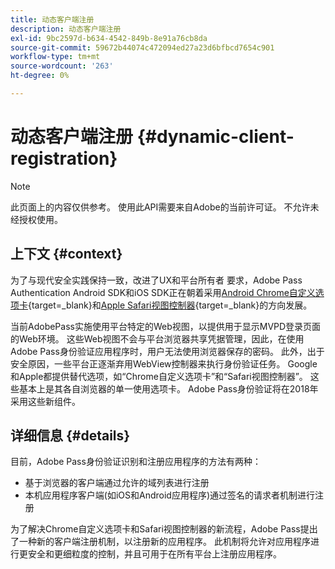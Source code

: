 ```yaml
---
title: 动态客户端注册
description: 动态客户端注册
exl-id: 9bc2597d-b634-4542-849b-8e91a76cb8da
source-git-commit: 59672b44074c472094ed27a23d6bfbcd7654c901
workflow-type: tm+mt
source-wordcount: '263'
ht-degree: 0%

---
```


# 动态客户端注册 {#dynamic-client-registration}

>[!NOTE]
>
>此页面上的内容仅供参考。 使用此API需要来自Adobe的当前许可证。 不允许未经授权使用。

## 上下文 {#context}

为了与现代安全实践保持一致，改进了UX和平台所有者
要求，Adobe Pass Authentication Android SDK和iOS SDK正在朝着采用[Android Chrome自定义选项卡](https://developer.chrome.com/multidevice/android/customtabs){target=_blank}和[Apple Safari视图控制器](https://developer.apple.com/documentation/safariservices/sfsafariviewcontroller){target=_blank}的方向发展。

当前AdobePass实施使用平台特定的Web视图，以提供用于显示MVPD登录页面的Web环境。 这些Web视图不会与平台浏览器共享凭据管理，因此，在使用Adobe Pass身份验证应用程序时，用户无法使用浏览器保存的密码。 此外，出于安全原因，一些平台正逐渐弃用WebView控制器来执行身份验证任务。 Google和Apple都提供替代选项，如“Chrome自定义选项卡”和“Safari视图控制器”。 这些基本上是其各自浏览器的单一使用选项卡。 Adobe Pass身份验证将在2018年采用这些新组件。

## 详细信息 {#details}

目前，Adobe Pass身份验证识别和注册应用程序的方法有两种：

* 基于浏览器的客户端通过允许的域列表进行注册
* 本机应用程序客户端(如iOS和Android应用程序)通过签名的请求者机制进行注册

为了解决Chrome自定义选项卡和Safari视图控制器的新流程，Adobe Pass提出了一种新的客户端注册机制，以注册新的应用程序。 此机制将允许对应用程序进行更安全和更细粒度的控制，并且可用于在所有平台上注册应用程序。

<!--
## Related Information

- [Dynamic Client Registration API](/help/authentication/dynamic-client-registration-api.md)
- [Dynamic Client Registration Management](/help/authentication/dynamic-client-registration-management.md)
-->
